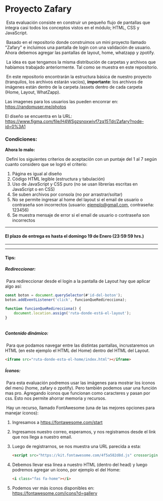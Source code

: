 # Proyecto Zafary



​	Esta evaluación consiste en construir un pequeño flujo de pantallas que integra casi todos los conceptos vistos en el módulo; HTML, CSS y JavaScript.



​	Basado en el repositorio donde construimos un mini proyecto llamado "Zafary" e incluimos una pantalla de login con una validación de usuario. Ahora debemos agregar las pantallas de layout, home, whatzapp y zpotify. 



​	La idea es que tengamos la misma distribución de carpetas y archivos que habíamos trabajado anteriormente. Tal como se muestra en este repositorio.



​	En este repositorio encontrarán la estructura básica de nuestro proyecto (tranquilos, los archivos estarán vacíos), __importante__: los archivos de imágenes están dentro de la carpeta /assets dentro de cada carpeta (Home, Layout, WhatZapp).


Las imagenes para los usuarios las pueden enconrar en: https://randomuser.me/photos

El diseño se encuentra en la URL: https://www.figma.com/file/H4WSgzsnoxwivf7zq15Tdr/Zafary?node-id=0%3A1


### Condiciones:

__Ahora lo malo:__

​	Definí los siguientes criterios de aceptación con un puntaje del 1 al 7 según cuanto considero que se logró el criterio:

1. Página es igual al diseño
2. Código HTML legible (estructura y tabulación)
3. Uso de JavaScript y CSS puro (no se usan librerías escritas en JavaScript o en CSS)
4. Se suben archivos por consola (no por arrastrar/soltar)
5. No se permite ingresar al home del layout si el email de usuario o contraseña son incorrectos (usuario: ejemplo@gmail.com, contraseña: 123456)
6. Se muestra mensaje de error si el email de usuario o contraseña son incorrectos

---

#### El plazo de entrega es hasta el domingo 19 de Enero (23:59:59 hrs.)

---

---

#### Tips:

##### Redireccionar:

​	Para redireccionar desde el login a la pantalla de Layout hay que aplicar algo así:

````javascript
const boton = document.querySelector(#'id-del-boton');
boton.addEventListener('click', funcionQueRedirecciona);

function funcionQueRedirecciona() {
	document.location.assign('ruta-donde-está-el-layout');
}
                                 
````

##### Contenido dinámico:

​	Para que podamos navegar entre las distintas pantallas, incrustaremos un HTML (en este ejemplo el HTML del Home) dentro del HTML del Layout.

````html
<iframe src="ruta-donde-esta-el-home/index.html"></iframe>
````

##### Íconos:

​	Para esta evaluación podremos usar las imágenes para mostrar los íconos del menú (home, zafary o zpotify). Pero también podemos usar una función mas pro. Agregando íconos que funcionan como caracteres y pasan por css. Esto nos permite ahorrar memoria y recursos.

​	Hay un recurso, llamado FontAwesome (una de las mejores opciones para manejar íconos):

1. Ingresamos a https://fontawesome.com/start

2. Ingresamos nuestro correo, esperamos, y nos registramos desde el link que nos llega a nuestro email.

3. Luego de registrarnos, se nos muestra una URL parecida a esta: 

   ````html
   <script src="https://kit.fontawesome.com/4f5a582d8d.js" crossorigin="anonymous"></script>
   ````

4. Debemos llevar esa línea a nuestro HTML (dentro del head) y luego podremos agregar un ícono, por ejemplo el del Home:

   `````html
   <i class="fas fa-home"></i>
   `````

5. Podemos ver más íconos disponibles en: https://fontawesome.com/icons?d=gallery

